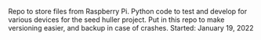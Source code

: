 ﻿Repo to store files from Raspberry Pi. Python code to test and develop for various devices for the 
seed huller project. Put in this repo to make versioning easier, and backup in case of crashes. 
Started: January 19, 2022
